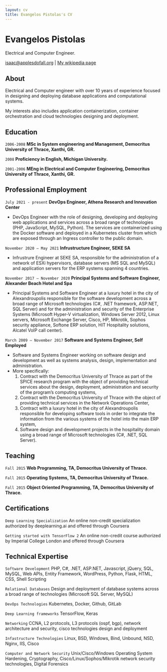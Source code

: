 ```yaml
---
layout: cv
title: Evangelos Pistolas's CV
---
```

# Evangelos Pistolas
Electrical and Computer Engineer.

<div id="webaddress">
<a href="isaac@applesdofall.org">isaac@applesdofall.org</a>
| <a href="http://en.wikipedia.org/wiki/Isaac_Newton">My wikipedia page</a>
</div>


## About

Electrical and Computer engineer with over 10 years of experience focused in designing and deploying database applications and computational systems.

My interests also includes application containerization, container orchestration and cloud technologies designing and deployment.


## Education

`2006-2008`
__MSc in System engineering and Management, Democritus University of Thrace, Xanthi, GR.__

`2008`
__Proficiency in English, Michigan University.__

`2001-2006`
__MEng in Electrical and Computer Engineering, Democritus University of Thrace, Xanthi, GR.__



## Professional Employment

`July 2021 - present`
__DevOps Engineer, Athena Research and Innovation Center__

- DevOps Engineer with the role of designing, developing and deploying web applications and services across a broad range of technologies (PHP, JavaScript, MySQL, Python). The services are containerized using the Docker software and deployed in a Kubernetes cluster from which are exposed through an Ingress controller to the public domain.

`November 2020 – May 2021`
__Infrustructure Engineer, SEKE SA__

- Infrustrure Engineer at SEKE SA, responsible for the administration of a network of ESXi hypervisors, database servers (MS SQL and MySQL) and application servers for the ERP systems spanning 4 countries.

`November 2017 – November 2020`
__Principal Systems and Software Engineer, Alexander Beach Hotel and Spa__

- Principal Systems and Software Engineer at a luxury hotel in the city of Alexandroupolis responsible for the software development across a broad range of Microsoft technologies (C#, .NET framework, ASP.NET, SQL Server) and for the administration and security of the Enterprise Systems (Microsoft Hyper-V virtualization, Windows Server 2012, Linux servers, Microsoft Exchange Server, Cisco, HP, Mikrotik, Sophos security appliance, Softone ERP solution, HIT Hospitality solutions, Alcatel VoIP call center).

`March 2009 – November 2017`
__Software and Systems Engineer, Self Employed__

- Software and Systems Engineer working on software design and development as well as systems analysis, design, implementation and administration.
- More specifically:
  1. Contract with the Democritus University of Thrace as part of the SPICE research program with the object of providing technical services about the design, deployment, administration and security of the program’s computing systems,
  2. Contract with the Democritus University of Thrace with the object of providing technical services in the Network Operations Center,
  3. Contract with a luxury hotel in the city of Alexandroupolis responsible for developing software tools in order to integrate the information from the various systems of the hotel into the main ERP system,
  4. Software design and development projects in the hospitality domain using a broad range of Microsoft technologies (C#, .NET, SQL Server).


## Teaching

`Fall 2015`
__Web Programming, TA, Democritus University of Thrace.__

`Fall 2015`
__Operating Systems, TA, Democritus University of Thrace.__

`Fall 2015`
__Object Oriented Programming, TA, Democritus University of Thrace.__



## Certifications

`Deep Learning Specialization`
An online non-credit specialization authorized by deeplearning.ai and offered through Coursera

`Getting started with TensorFlow 2`
An online non-credit course authorized by Imperial College London and offered through Coursera



## Technical Expertise

`Software Development`
PHP, C#, .NET, ASP.NET, Javascript, jQuery, SQL, MySQL, Web APIs, Entity Framework, WordPress, Python, Flask, HTML, CSS, Shell Scripting 

`Relational Databases`
Design and deployment of database systems across a broad range of technologies (Microsoft SQL Server, MySQL)

`DevOps Technologies`
Kubernetes, Docker, Github, GitLab

`Deep Learning frameworks`
TensorFlow, Keras

`Networking`
CCNA, L2 protocols, L3 protocols (ospf, bgp), network architecture and security, cisco technologies design and deployment

`Infastructure Technologies`
Linux, BSD, Windows, Bind, Unbound, NSD, Nginx, IIS, Cisco

`Computer and Network Security`
Unix/Cisco/Windows Operating System Hardening, Cryptography, Cisco/Linux/Sophos/Mikrotik network security technologies, Digital Forensics



<!-- ### Footer

Last updated: May 2013 -->


